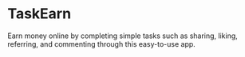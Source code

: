 # TaskEarn
Earn money online by completing simple tasks such as sharing, liking, referring, and commenting through this easy-to-use app.
